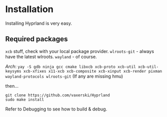 # Installation

Installing Hyprland is very easy.

## Required packages
`xcb` stuff, check with your local package provider.
`wlroots-git` - always have the latest wlroots.
`wayland` - of course.

*Arch*:
`yay -S gdb ninja gcc cmake libxcb xcb-proto xcb-util xcb-util-keysyms xcb-xfixes x11-xcb xcb-composite xcb-xinput xcb-render pixman wayland-protocols wlroots-git`
(If any are missing hmu)

then...

```
git clone https://github.com/vaxerski/Hyprland
sudo make install
```

Refer to Debugging to see how to build & debug.